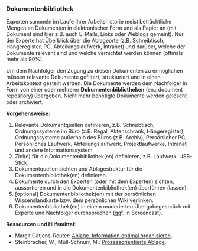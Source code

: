 ### Dokumentenbibliothek

Experten sammeln im Laufe Ihrer Arbeitshistorie meist beträchtliche Mengen an Dokumenten in elektronischer Form und als Papier an (mit Dokument sind hier z.B. auch E-Mails, Links oder Weblogs gemeint). Nur der Experte hat Überblick über die Ablageorte (z.B. Schreibtisch, Hängeregister, PC, Abteilungslaufwerk, Intranet) und darüber, welche der Dokumente relevant sind und welche vernichtet werden können (oftmals mehr als 90%).

Um dem Nachfolger den Zugang zu diesen Dokumenten zu ermöglichen müssen relevante Dokumente gefiltert, strukturiert und in einen Arbeitskontext gestellt werden. Die Dokumente werden dem Nachfolger in Form von einer oder mehrerer **Dokumentenbibliotheken** (en.: document repository) übergeben. Nicht mehr benötigte Dokumente werden gelöscht oder archiviert.

**Vorgehensweise:**

1. Relevante Dokumentquellen definieren, z.B. Schreibtisch, Ordnungssysteme im Büro (z.B. Regal, Aktenschrank, Hängeregister), Ordnungssysteme außerhalb des Büros (z.B. Archiv), Persönlicher PC, Persönliches Laufwerk, Abteilungslaufwerk, Projektlaufwerke, Intranet und andere Informationssystem
2. Ziel(e) für die Dokumentenbibliothek(en) definieren, z.B. Laufwerk, USB-Stick.
3. Dokumentquellen sichten und Ablagestruktur für die Dokumentenbibliothek(en) definieren.
4. Dokumente durch den Experten (oder mit dem Experten) sichten, aussortieren und in die Dokumentenbibliothek(en) überführen (lassen).
5. [optional] Dokumentenbibliothek(en) mit der persönlichen Wissenslandkarte bzw. dem persönlichen Wiki verlinken.
6. Dokumentenbibliothek(en) in einem moderierten Übergabegespräch mit Experte und Nachfolger durchsprechen (ggf. in Screencast).

**Ressourcen und Hilfsmittel:**

* Margit Gätjens-Reuter: [Ablage. Information optimal organisieren](https://amzn.to/3jZWIuB).
* Steinbrecher, W., Müll-Schnurr, M.: [Prozessorientierte Ablage](https://amzn.to/3lQNQro).
